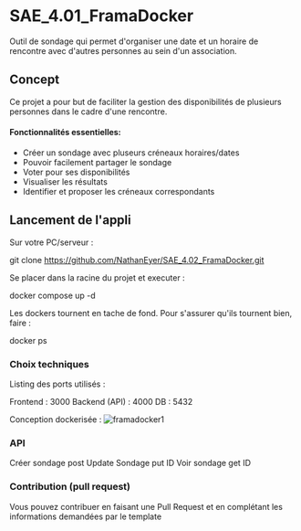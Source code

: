 # SAE_4.01_FramaDocker
Outil de sondage qui permet d'organiser une date et un horaire de rencontre avec d'autres personnes au sein d'un association.


## Concept

Ce projet a pour but de faciliter la gestion des disponibilités de plusieurs personnes dans le cadre d'une rencontre.


#### Fonctionnalités essentielles:

- Créer un sondage avec pluseurs créneaux horaires/dates
- Pouvoir facilement partager le sondage
- Voter pour ses disponibilités
- Visualiser les résultats
- Identifier et proposer les créneaux correspondants


## Lancement de l'appli

Sur votre PC/serveur :

git clone https://github.com/NathanEyer/SAE_4.02_FramaDocker.git

Se placer dans la racine du projet et executer :

docker compose up -d

Les dockers tournent en tache de fond. Pour s'assurer qu'ils tournent bien, faire :

docker ps 


### Choix techniques

Listing des ports utilisés :

Frontend : 3000
Backend (API) : 4000
DB : 5432

Conception dockerisée :
![framadocker1](https://github.com/user-attachments/assets/e1e416cc-47ac-45e6-8bea-56dfdfda3dd2)

### API

Créer sondage   post
Update Sondage  put ID
Voir sondage    get ID


### Contribution (pull request)

Vous pouvez contribuer en faisant une Pull Request et en complétant les informations demandées par le template

